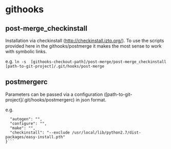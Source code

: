 githooks
========

post-merge_checkinstall
-----------------------
Installation via checkinstall (http://checkinstall.izto.org/).
To use the scripts provided here in the githooks/postmerge it makes the most sense to work with symbolic links.

e.g.
```ln -s  [githooks-checkout-path]/post-merge/post-merge_checkinstall [path-to-git-project]/.git/hooks/post-merge```

postmergerc
-----------

Parameters can be passed via a configuration ([path-to-git-project]/.git/hooks/postmergerc) in json format.

e.g.
```{
  "autogen": "",
  "configure": "",
  "make": "",
  "checkinstall": "--exclude /usr/local/lib/python2.7/dist-packages/easy-install.pth"
}```
